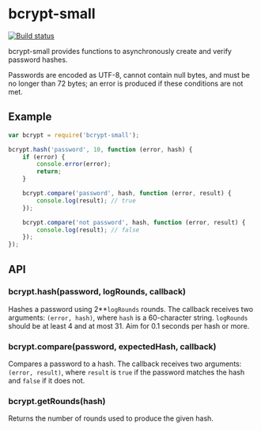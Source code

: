 # bcrypt-small

[![Build status][ci-image]][ci]

bcrypt-small provides functions to asynchronously create and verify password
hashes.

Passwords are encoded as UTF-8, cannot contain null bytes, and must be
no longer than 72 bytes; an error is produced if these conditions are not met.


## Example

```javascript
var bcrypt = require('bcrypt-small');

bcrypt.hash('password', 10, function (error, hash) {
	if (error) {
		console.error(error);
		return;
	}

	bcrypt.compare('password', hash, function (error, result) {
		console.log(result); // true
	});

	bcrypt.compare('not password', hash, function (error, result) {
		console.log(result); // false
	});
});
```


## API

### bcrypt.hash(password, logRounds, callback)

Hashes a password using 2\*\*`logRounds` rounds. The callback receives two
arguments: `(error, hash)`, where `hash` is a 60-character string. `logRounds`
should be at least 4 and at most 31. Aim for 0.1 seconds per hash or more.

### bcrypt.compare(password, expectedHash, callback)

Compares a password to a hash. The callback receives two arguments:
`(error, result)`, where `result` is `true` if the password matches the hash and
`false` if it does not.

### bcrypt.getRounds(hash)

Returns the number of rounds used to produce the given hash.


  [ci]: https://travis-ci.org/charmander/bcrypt-small
  [ci-image]: https://api.travis-ci.org/charmander/bcrypt-small.svg
